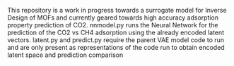 This repository is a work in progress towards a surrogate model for Inverse Design of MOFs and currently geared towards high accuracy adsorption property prediction of CO2.
nnmodel.py runs the Neural Network for the prediction of the CO2 vs CH4 adsorption using the already encoded latent vectors.
latent.py and predict.py require the parent VAE model code to run and are only present as representations of the code run to obtain encoded latent space and prediction comparison
